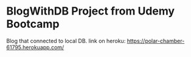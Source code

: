 # BlogWithDB Project from Udemy Bootcamp
 Blog that connected to local DB.
link on heroku: https://polar-chamber-61795.herokuapp.com/
